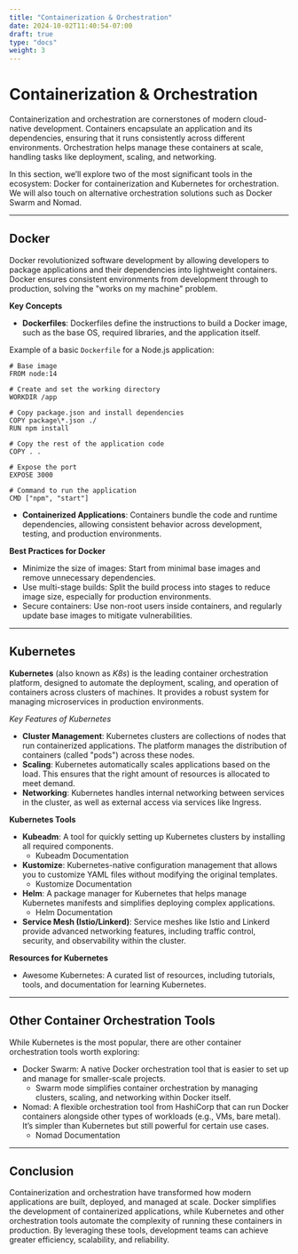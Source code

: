 ```yaml
---
title: "Containerization & Orchestration"
date: 2024-10-02T11:40:54-07:00
draft: true
type: "docs"
weight: 3
---
```


# Containerization & Orchestration

Containerization and orchestration are cornerstones of modern cloud-native development. Containers encapsulate an application and its dependencies, ensuring that it runs consistently across different environments. Orchestration helps manage these containers at scale, handling tasks like deployment, scaling, and networking.

In this section, we’ll explore two of the most significant tools in the ecosystem: Docker for containerization and Kubernetes for orchestration. We will also touch on alternative orchestration solutions such as Docker Swarm and Nomad.

---

## Docker

Docker revolutionized software development by allowing developers to package applications and their dependencies into lightweight containers. Docker ensures consistent environments from development through to production, solving the "works on my machine" problem.

**Key Concepts**

- **Dockerfiles**: Dockerfiles define the instructions to build a Docker image, such as the base OS, required libraries, and the application itself.

Example of a basic `Dockerfile` for a Node.js application:

    # Base image
    FROM node:14

    # Create and set the working directory
    WORKDIR /app

    # Copy package.json and install dependencies
    COPY package\*.json ./
    RUN npm install

    # Copy the rest of the application code
    COPY . .

    # Expose the port
    EXPOSE 3000

    # Command to run the application
    CMD ["npm", "start"]

- **Containerized Applications**: Containers bundle the code and runtime dependencies, allowing consistent behavior across development, testing, and production environments.

**Best Practices for Docker**

- Minimize the size of images: Start from minimal base images and remove unnecessary dependencies.
- Use multi-stage builds: Split the build process into stages to reduce image size, especially for production environments.
- Secure containers: Use non-root users inside containers, and regularly update base images to mitigate vulnerabilities.

---

## Kubernetes

**Kubernetes** (also known as _K8s_) is the leading container orchestration platform, designed to automate the deployment, scaling, and operation of containers across clusters of machines. It provides a robust system for managing microservices in production environments.

_Key Features of Kubernetes_

- **Cluster Management**: Kubernetes clusters are collections of nodes that run containerized applications. The platform manages the distribution of containers (called "pods") across these nodes.
- **Scaling**: Kubernetes automatically scales applications based on the load. This ensures that the right amount of resources is allocated to meet demand.
- **Networking**: Kubernetes handles internal networking between services in the cluster, as well as external access via services like Ingress.

**Kubernetes Tools**

- **Kubeadm**: A tool for quickly setting up Kubernetes clusters by installing all required components.
  - Kubeadm Documentation
- **Kustomize**: Kubernetes-native configuration management that allows you to customize YAML files without modifying the original templates.
  - Kustomize Documentation
- **Helm**: A package manager for Kubernetes that helps manage Kubernetes manifests and simplifies deploying complex applications.
  - Helm Documentation
- **Service Mesh (Istio/Linkerd)**: Service meshes like Istio and Linkerd provide advanced networking features, including traffic control, security, and observability within the cluster.

**Resources for Kubernetes**

- Awesome Kubernetes: A curated list of resources, including tutorials, tools, and documentation for learning Kubernetes.

---

## Other Container Orchestration Tools

While Kubernetes is the most popular, there are other container orchestration tools worth exploring:

- Docker Swarm: A native Docker orchestration tool that is easier to set up and manage for smaller-scale projects.
  - Swarm mode simplifies container orchestration by managing clusters, scaling, and networking within Docker itself.
- Nomad: A flexible orchestration tool from HashiCorp that can run Docker containers alongside other types of workloads (e.g., VMs, bare metal). It’s simpler than Kubernetes but still powerful for certain use cases.
  - Nomad Documentation

---

## Conclusion

Containerization and orchestration have transformed how modern applications are built, deployed, and managed at scale. Docker simplifies the development of containerized applications, while Kubernetes and other orchestration tools automate the complexity of running these containers in production. By leveraging these tools, development teams can achieve greater efficiency, scalability, and reliability.
